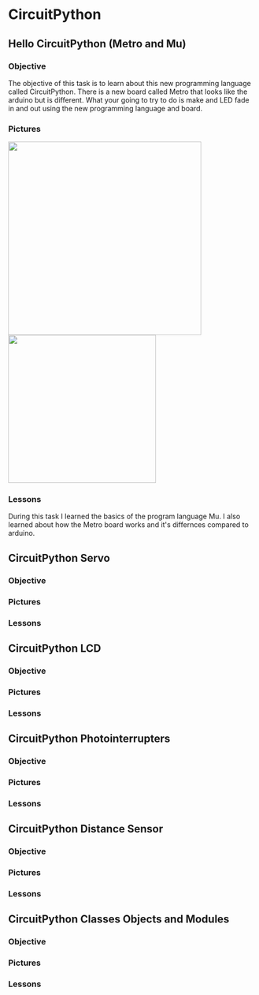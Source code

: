 # CircuitPython
## Hello CircuitPython (Metro and Mu)
### Objective
The objective of this task is to learn about this new programming language called CircuitPython. There is a new board called Metro that looks like the arduino but is different. What your going to try to do is make and LED fade in and out using the new programming language and board.

### Pictures

<img src="media/led_fade_schem.png" width="392px"/><img src="media/led_fade_bb.png" width="300px" />

### Lessons
During this task I learned the basics of the program language Mu. I also learned about how the Metro board works and it's differnces compared to arduino. 


## CircuitPython Servo

### Objective

### Pictures

### Lessons

## CircuitPython LCD

### Objective

### Pictures

### Lessons

## CircuitPython Photointerrupters

### Objective

### Pictures

### Lessons

## CircuitPython Distance Sensor

### Objective

### Pictures

### Lessons

## CircuitPython Classes Objects and Modules

### Objective

### Pictures

### Lessons



























